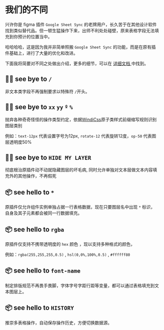 # 我们的不同

兴许你是 figma 插件 `Google Sheet Sync` 的老牌用户，长久苦于在其他设计软件找到类似替代品。但一顿生猛操作下来，出师不利处处碰壁，原来表格字段无法填充到你预计的位置当中。

哈哈哈哈，这是因为我并非简单照搬 `Google Sheet Sync` 的功能，而是在原有插件基础上，进行了大量的优化和改进。

[//]: # (//todo)
下面我将简要对不同之处做出介绍，更多的细节，可以在 [详细文档 ](/guide/advance/fieldParse) 中找到。

## 👋🏻 see bye to `/`

非文本类字段不再强制要求以特殊符 `/`开头。

## 👋🏻 see bye to `xx` `yy` `º` `%`
抛弃各种奇奇怪怪的操作类型约定，依据[WindiCss](https://windicss.org/utilities/general/typography.html)原子类样式前缀缩写规则识别图层类别

例如：`text-12px` 代表设置字号为12px, `rotate-12` 代表旋转12度，`op-50` 代表图层透明度50% 

## 👋🏻 see bye to `HIDE MY LAYER`

彻底根治原插件动不动就隐藏图层的坏毛病, 同时允许单独对文本层做文本内容填充外的其他操作，不再假死


## 📦 see hello to `*`

原插件仅允许组件实例单独占据一行表格数据，现在只要图层名中出现 `*` 标识，自身及其子元素都会被同一行数据填充。

## 📦 see hello to `rgba`

原插件仅支持不携带透明度的 `hex` 颜色 ，现以支持多种格式的颜色，

例如：`rgba(255,255,255,0.5)` , `hsl(0,0%,100%,0.5)` , `#ffffff80`

## 📦 see hello to `font-name`

制定排版规范不再畏手畏脚，字体字号字距行距等变量，都可以通过表格填充到文本图层上。


## 📦 see hello to `HISTORY`

推崇多表格操作，自动保存操作历史，方便切换数据源。
